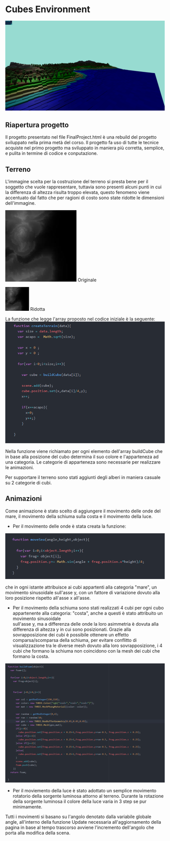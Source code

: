 # Cubes Environment

![](Images/Screen3.png)

## Riapertura progetto

Il progetto presentato nel file FinalProject.html è una rebuild del progetto sviluppato nella prima metà del corso. Il progetto fa uso di tutte le tecnice acquiste nel primo progetto ma sviluppato in maniera più corretta, semplice, e  pulita in termine di codice e conputazione.

## Terreno

L'immagine scelta per la costruzione del terreno si presta bene per il soggetto che vuole rappresentare, tuttavia sono presenti alcuni punti in cui la differenza di altezza risulta troppo elevata, questo fenomeno viene accentuato dal fatto che per ragioni di costo sono state ridotte le dimensioni dell'immagine.

![](Images/Relation1.jpg)
Originale

![](Images/Relation2.jpg)
Ridotta

La funzione che legge l'array proposto nel codice iniziale è la seguente:
![](Images/Relation3.png)

Nella funzione viene richiamato per ogni elemento dell'array buildCube che in base alla posizione del cubo determina il suo colore e l'apparteneza ad una categoria. Le categorie di apparteneza sono necessarie per realizzare le animazioni.

Per supportare il terreno sono stati aggiunti degli alberi in maniera casuale su 2 categorie di cubi.

## Animazioni

Come animazione è stato scelto di aggiungere il movimento delle onde del mare, il movimento della schiuma sulla costa e il movimento della luce.

- Per il movimento delle onde è stata creata la funzione:

![](Images/Relation4.png)

che in ogni istante attribuisce ai cubi appartenti alla categoria "mare", un movimento sinusoidale sull'asse y, con un fattore di variazione dovuto alla loro posizione rispetto all'asse x all'asse.

- Per il movimento della schiuma sono stati realizzati 4 cubi per ogni cubo appartenente alla categoria: "costa", anche a questi è stato attribuito un movimento sinusoidale  
  sull'asse y, ma a differenza delle onde la loro asimmetria è dovuta alla differenza di altezza y in cui sono posizionati. Grazie alla sovrapposizione dei cubi è possibile ottenere un effetto comparsa/scomparsa della schiuma, per evitare conflitto di visualizzazione tra le diverse mesh dovuto alla loro sovrapposizione, i 4 cubi che formano la schiuma non coincidono con la mesh dei cubi che formano la costa.

![](Images/Relation5.png)


- Per il moviemento della luce è stato adottato un semplice movimento rotatorio della sorgente luminosa attorno al terreno. Durante la rotazione della sorgente luminosa il colore della luce varia in 3 step se pur minimamente.


Tutti i movimenti si basano su l'angolo denotato dalla variabile globale angle, all'interno della funzione Update necessaria all'aggiornamento della pagina in base al tempo trascorso avviene l'incremento dell'angolo che porta alla modifica della scena.
